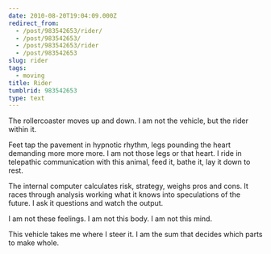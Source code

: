 ```yaml
---
date: 2010-08-20T19:04:09.000Z
redirect_from:
  - /post/983542653/rider/
  - /post/983542653/
  - /post/983542653/rider
  - /post/983542653
slug: rider
tags:
  - moving
title: Rider
tumblrid: 983542653
type: text
---
```

<p>The rollercoaster moves up and down.  I am not the vehicle, but the rider within it.</p>

<p>Feet tap the pavement in hypnotic rhythm, legs pounding the heart demanding more more more.  I am not those legs or that heart.  I ride in telepathic communication with this animal, feed it, bathe it, lay it down to rest.</p>

<p>The internal computer calculates risk, strategy, weighs pros and cons.  It races through analysis working what it knows into speculations of the future.  I ask it questions and watch the output.</p>

<p>I am not these feelings.  I am not this body.  I am not this mind.</p>

<p>This vehicle takes me where I steer it.  I am the sum that decides which parts to make whole.</p>
